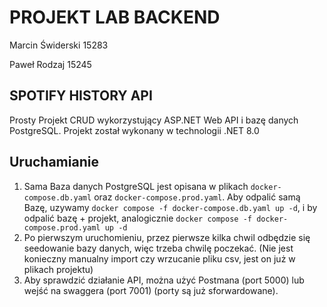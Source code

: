 ﻿# PROJEKT LAB BACKEND
Marcin Świderski 15283

Paweł Rodzaj 15245
## SPOTIFY HISTORY API

Prosty Projekt CRUD wykorzystujący ASP.NET Web API i bazę danych PostgreSQL.
Projekt został wykonany w technologii .NET 8.0

## Uruchamianie
1. Sama Baza danych PostgreSQL jest opisana w plikach `docker-compose.db.yaml` oraz `docker-compose.prod.yaml`.
Aby odpalić samą Bazę, uzywamy `docker compose -f docker-compose.db.yaml up -d`, i by odpalić bazę + projekt, analogicznie
`docker compose -f docker-compose.prod.yaml up -d`
2. Po pierwszym uruchomieniu, przez pierwsze kilka chwil odbędzie się seedowanie bazy danych, więc trzeba chwilę poczekać.
 (Nie jest konieczny manualny import czy wrzucanie pliku csv, jest on już w plikach projektu)
3. Aby sprawdzić działanie API, można użyć Postmana (port 5000) lub wejść na swaggera (port 7001) (porty są już sforwardowane).


